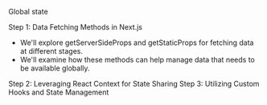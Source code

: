 Global state

Step 1:  Data Fetching Methods in Next.js
* We'll explore getServerSideProps and getStaticProps for fetching data at different stages.
* We'll examine how these methods can help manage data that needs to be available globally.

Step 2:  Leveraging React Context for State Sharing
Step 3:  Utilizing Custom Hooks and State Management
